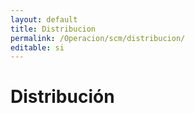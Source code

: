 ```yaml
---
layout: default
title: Distribucion
permalink: /Operacion/scm/distribucion/
editable: si
---
```


# Distribución

